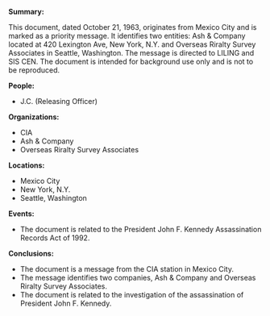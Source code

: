 **Summary:**

This document, dated October 21, 1963, originates from Mexico City and is marked as a priority message. It identifies two entities: Ash & Company located at 420 Lexington Ave, New York, N.Y. and Overseas Riralty Survey Associates in Seattle, Washington. The message is directed to LILING and SIS CEN. The document is intended for background use only and is not to be reproduced.

**People:**

*   J.C. (Releasing Officer)

**Organizations:**

*   CIA
*   Ash & Company
*   Overseas Riralty Survey Associates

**Locations:**

*   Mexico City
*   New York, N.Y.
*   Seattle, Washington

**Events:**

*   The document is related to the President John F. Kennedy Assassination Records Act of 1992.

**Conclusions:**

*   The document is a message from the CIA station in Mexico City.
*   The message identifies two companies, Ash & Company and Overseas Riralty Survey Associates.
*   The document is related to the investigation of the assassination of President John F. Kennedy.